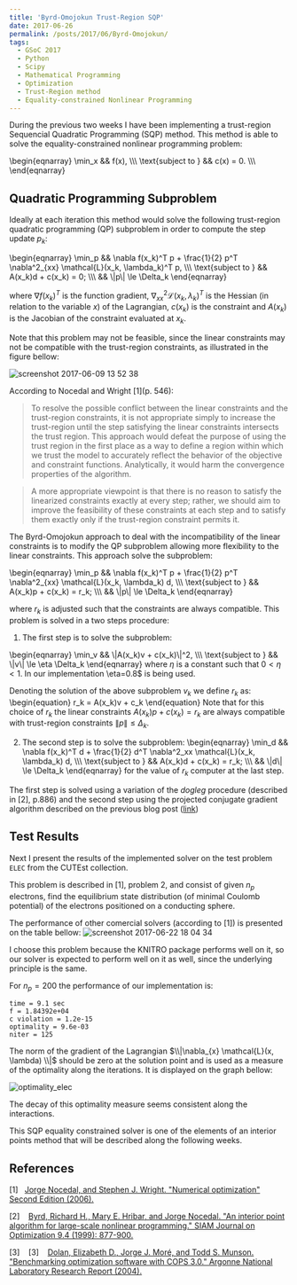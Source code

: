 ```yaml
---
title: 'Byrd-Omojokun Trust-Region SQP'
date: 2017-06-26
permalink: /posts/2017/06/Byrd-Omojokun/
tags:
  - GSoC 2017
  - Python
  - Scipy
  - Mathematical Programming
  - Optimization
  - Trust-Region method
  - Equality-constrained Nonlinear Programming
---
```


During the previous two weeks I have been implementing a 
trust-region Sequencial Quadratic Programming (SQP) method. 
This method is able to solve the equality-constrained
nonlinear programming problem:

\begin{eqnarray}
  \min_x && f(x), \\\\\\
   \text{subject to } && c(x) = 0. \\\\\\
\end{eqnarray}

Quadratic Programming Subproblem
--------------------------------

Ideally at each iteration this method would solve the following
trust-region quadratic programming (QP) subproblem
in order to compute the step update $p_k$:

\begin{eqnarray}
  \min_p && \nabla f(x_k)^T p + \frac{1}{2} p^T \nabla^2_{xx} \mathcal{L}(x_k, \lambda_k)^T p, \\\\\\
   \text{subject to } && A(x_k)d + c(x_k) = 0; \\\\\\
   && \\|p\\| \le \Delta_k
\end{eqnarray}

where $\nabla f(x_k)^T$ is the function gradient, $\nabla^2_{xx} \mathcal{L}(x_k, \lambda_k)^T$
is the Hessian (in relation to the variable $x$) of the Lagrangian, $c(x_k)$ is the constraint
and $A(x_k)$ is the Jacobian of the constraint evaluated at $x_k$.

Note that this problem may not be feasible, since the linear constraints
may not be compatible with the trust-region constraints, as illustrated in the figure
bellow:

![screenshot 2017-06-09 13 52 38](https://user-images.githubusercontent.com/16557411/26998679-e1d51982-4d5d-11e7-8cc8-12b08807ba8a.png)

According to Nocedal and Wright \[1\](p. 546):

> To resolve the possible conflict between the linear constraints  and the trust-region constraints, 
it is not appropriate simply to increase the trust-region until the step satisfying the 
linear constraints intersects the trust region. This approach would defeat the purpose of using the 
trust region in the first place as a way to define a region within which we trust the model to accurately
reflect the behavior of the objective and constraint functions. Analytically, it would harm the convergence
properties of the algorithm.

> A more appropriate viewpoint is that there is no reason to satisfy the linearized constraints exactly 
at every step; rather, we should aim to improve the feasibility of these constraints at each step and to
satisfy them exactly only if the trust-region constraint permits it. 

The Byrd-Omojokun approach to deal with the incompatibility 
of the linear constraints is to modify the QP subproblem
allowing more flexibility to the linear constraints.
This approach solve the subproblem:

\begin{eqnarray}
  \min_p && \nabla f(x_k)^T p + \frac{1}{2} p^T \nabla^2_{xx} \mathcal{L}(x_k, \lambda_k) d, \\\\\\
   \text{subject to } && A(x_k)p + c(x_k) = r_k; \\\\\\
   && \\|p\\| \le \Delta_k
\end{eqnarray}

where $r_k$ is adjusted such that the constraints are always compatible.
This problem is solved in a two steps procedure:

1. The first step is to solve the subproblem:

\begin{eqnarray}
  \min_v && \\|A(x_k)v + c(x_k)\\|^2, \\\\\\
   \text{subject to } && \\|v\\| \le \eta \Delta_k
\end{eqnarray}
where $\eta$ is a constant such that $0<\eta<1$. In our implementation \eta=0.8$ is being used.

Denoting the solution of the above subproblem $v_k$ we define $r_k$ as:
\begin{equation}
  r_k = A(x_k)v + c_k
\end{equation}
Note that for this choice of $r_k$ the linear constraints $A(x_k)p + c(x_k) = r_k$ 
are always compatible with trust-region constraints $\|p\| \le \Delta_k$.

2. The second step is to solve the subproblem:
\begin{eqnarray}
  \min_d && \nabla f(x_k)^T d + \frac{1}{2} d^T \nabla^2_xx \mathcal{L}(x_k, \lambda_k) d, \\\\\\
   \text{subject to } && A(x_k)d + c(x_k) = r_k; \\\\\\
   && \\|d\\| \le \Delta_k
\end{eqnarray}
for the value of $r_k$ computer at the last step.

The first step is solved using a variation of the *dogleg* procedure (described in \[2\], p.886)
and the second step using the projected conjugate gradient algorithm described on the previous blog
post ([link](https://antonior92.github.io/posts/2017/05/projected-CG/))


Test Results
------------

Next I present the results of the implemented solver on the test problem ``ELEC`` from the CUTEst
collection.

This problem is described in \[1\], problem 2, and consist of given $n_p$ electrons, find the 
equilibrium state distribution (of minimal Coulomb potential) of the electrons positioned on a 
conducting sphere.

The performance of other comercial solvers (according to \[1\]) is presented on the table bellow:
![screenshot 2017-06-22 18 04 34](https://user-images.githubusercontent.com/16557411/27455919-5e9e174a-5775-11e7-8236-5e829c2f0bcd.png)

I choose this problem because the KNITRO package performs well on it, so our solver is expected to perform well on it as well, since the underlying principle is the same.

For $n_p = 200$ the performance of our implementation is:

    time = 9.1 sec
    f = 1.84392e+04 
    c violation = 1.2e-15
    optimality = 9.6e-03
    niter = 125
 
The norm of the gradient of the Lagrangian $\\|\nabla_{x} \mathcal{L}(x, \lambda) \\|$ should be zero
at the solution point and is used as a measure of the optimality along the iterations. It is displayed
on the graph bellow:

![optimality_elec](https://user-images.githubusercontent.com/16557411/27456522-c5b82c66-5777-11e7-8f3e-3984f7389cd1.png)

The decay of this optimality measure seems consistent along the interactions.

This SQP equality constrained solver is one of the elements of an
interior points method that will be described along the following
weeks.


References
----------
\[1\]&nbsp;&nbsp;&nbsp;[Jorge Nocedal, and Stephen J. Wright. "Numerical optimization"
Second Edition (2006).][1]

\[2\]&nbsp;&nbsp;&nbsp; [Byrd, Richard H., Mary E. Hribar, and Jorge Nocedal. "An interior point algorithm for large-scale nonlinear programming." SIAM Journal on Optimization 9.4 (1999): 877-900.][2]

\[3\]&nbsp;&nbsp;&nbsp; \[3\]&nbsp;&nbsp;&nbsp;   [Dolan, Elizabeth D., Jorge J. Moré, and Todd S. Munson. "Benchmarking optimization software with COPS 3.0." Argonne National Laboratory Research Report (2004).][3]


[1]: http://www.bioinfo.org.cn/~wangchao/maa/Numerical_Optimization.pdf

[2]: http://ai2-s2-pdfs.s3.amazonaws.com/0c1c/4bbdd7467c5ba1818b2e7a360e768b067d2c.pdf

[3]: ftp://140.221.6.23/pub/tech_reports/reports/TM-273.pdf

